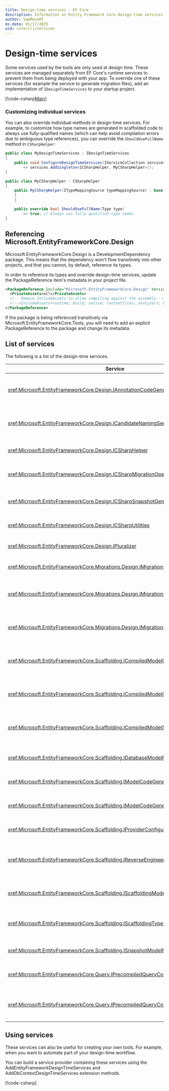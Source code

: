 ```yaml
---
title: Design-time services - EF Core
description: Information on Entity Framework Core design-time services
author: SamMonoRT
ms.date: 01/17/2025
uid: core/cli/services
---
```

# Design-time services

Some services used by the tools are only used at design time. These services are managed separately from EF Core's runtime services to prevent them from being deployed with your app. To override one of these services (for example the service to generate migration files), add an implementation of `IDesignTimeServices` to your startup project.

[!code-csharp[Main](../../../samples/core/Miscellaneous/CommandLine/DesignTimeServices.cs#DesignTimeServices)]

### Customizing individual services

You can also override individual methods in design-time services. For example, to customize how type names are generated in scaffolded code to always use fully-qualified names (which can help avoid compilation errors due to ambiguous type references), you can override the `ShouldUseFullName` method in `CSharpHelper`:

```csharp
public class MyDesignTimeServices : IDesignTimeServices
{
    public void ConfigureDesignTimeServices(IServiceCollection services)
        => services.AddSingleton<ICSharpHelper, MyCSharpHelper>();
}

public class MyCSharpHelper : CSharpHelper
{
    public MyCSharpHelper(ITypeMappingSource typeMappingSource) : base(typeMappingSource)
    {
    }

    public override bool ShouldUseFullName(Type type)
        => true; // Always use fully-qualified type names
}
```

## Referencing Microsoft.EntityFrameworkCore.Design

Microsoft.EntityFrameworkCore.Design is a DevelopmentDependency package. This means that the dependency won't flow transitively into other projects, and that you cannot, by default, reference its types.

In order to reference its types and override design-time services, update the PackageReference item's metadata in your project file.

```xml
<PackageReference Include="Microsoft.EntityFrameworkCore.Design" Version="9.0.0">
  <PrivateAssets>all</PrivateAssets>
  <!-- Remove IncludeAssets to allow compiling against the assembly -->
  <!--<IncludeAssets>runtime; build; native; contentfiles; analyzers; buildtransitive</IncludeAssets>-->
</PackageReference>
```

If the package is being referenced transitively via Microsoft.EntityFrameworkCore.Tools, you will need to add an explicit PackageReference to the package and change its metadata.

## List of services

The following is a list of the design-time services.

Service                                                                              | Description
------------------------------------------------------------------------------------ | -----------
<xref:Microsoft.EntityFrameworkCore.Design.IAnnotationCodeGenerator>                 | Generates the code for corresponding model annotations.
<xref:Microsoft.EntityFrameworkCore.Design.ICandidateNamingService>                  | Generates candidate names for entities and properties.
<xref:Microsoft.EntityFrameworkCore.Design.ICSharpHelper>                            | Helps with generating C# code.
<xref:Microsoft.EntityFrameworkCore.Design.ICSharpMigrationOperationGenerator>       | Generates C# code for migration operations.
<xref:Microsoft.EntityFrameworkCore.Design.ICSharpSnapshotGenerator>                 | Generates C# code for model snapshots.
<xref:Microsoft.EntityFrameworkCore.Design.ICSharpUtilities>                         | C# code generation utilities.
<xref:Microsoft.EntityFrameworkCore.Design.IPluralizer>                              | Pluralizes and singularizes words.
<xref:Microsoft.EntityFrameworkCore.Migrations.Design.IMigrationsCodeGenerator>      | Generates code for a migration.
<xref:Microsoft.EntityFrameworkCore.Migrations.Design.IMigrationsCodeGeneratorSelector> | Selects the appropriate migrations code generator.
<xref:Microsoft.EntityFrameworkCore.Migrations.Design.IMigrationsScaffolder>         | The main class for managing migration files.
<xref:Microsoft.EntityFrameworkCore.Scaffolding.ICompiledModelCodeGenerator>         | Generates code for compiled model metadata.
<xref:Microsoft.EntityFrameworkCore.Scaffolding.ICompiledModelCodeGeneratorSelector> | Selects the appropriate compiled model code generator.
<xref:Microsoft.EntityFrameworkCore.Scaffolding.ICompiledModelScaffolder>            | The main class for scaffolding compiled models.
<xref:Microsoft.EntityFrameworkCore.Scaffolding.IDatabaseModelFactory>               | Creates a database model from a database.
<xref:Microsoft.EntityFrameworkCore.Scaffolding.IModelCodeGenerator>                 | Generates code for a model.
<xref:Microsoft.EntityFrameworkCore.Scaffolding.IModelCodeGeneratorSelector>         | Selects the appropriate model code generator.
<xref:Microsoft.EntityFrameworkCore.Scaffolding.IProviderConfigurationCodeGenerator> | Generates OnConfiguring code.
<xref:Microsoft.EntityFrameworkCore.Scaffolding.IReverseEngineerScaffolder>          | The main class for scaffolding reverse engineered models.
<xref:Microsoft.EntityFrameworkCore.Scaffolding.IScaffoldingModelFactory>            | Creates a model from a database model.
<xref:Microsoft.EntityFrameworkCore.Scaffolding.IScaffoldingTypeMapper>              | Maps database types to .NET types during scaffolding.
<xref:Microsoft.EntityFrameworkCore.Scaffolding.ISnapshotModelProcessor>             | Processes model snapshots.
<xref:Microsoft.EntityFrameworkCore.Query.IPrecompiledQueryCodeGenerator>            | Generates code for precompiled queries.
<xref:Microsoft.EntityFrameworkCore.Query.IPrecompiledQueryCodeGeneratorSelector>    | Selects the appropriate precompiled query code generator.

## Using services

These services can also be useful for creating your own tools. For example, when you want to automate part of your design-time workflow.

You can build a service provider containing these services using the AddEntityFrameworkDesignTimeServices and AddDbContextDesignTimeServices extension methods.

[!code-csharp[](../../../samples/core/Miscellaneous/CommandLine/CustomTools.cs#CustomTools)]
